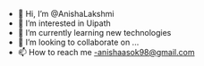 - 👋 Hi, I’m @AnishaLakshmi
- 👀 I’m interested in Uipath
- 🌱 I’m currently learning new technologies
- 💞️ I’m looking to collaborate on ...
- 📫 How to reach me -anishaasok98@gmail.com

<!---
AnishaLakshmi/AnishaLakshmi is a ✨ special ✨ repository because its `README.md` (this file) appears on your GitHub profile.
You can click the Preview link to take a look at your changes.
--->
